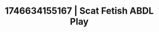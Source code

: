 ---
categories:
- AI-generated
- Sapphic desires
- Punk lovers
- Flushed skin
- Erotic escapism
- ASMR
- Intimate POV
- Cosplay
image: /assets/images/1746634155167.jpg
layout: post
seo:
  description: Featured content with artistic ABDL Play, Scat Fetish. HD images available.
  keywords: ABDL Play, Scat Fetish
  og_image: /assets/images/1746634155167.jpg
  schema_type: VisualArtwork
tags:
- ABDL Play
- Scat Fetish
- '#1746634155167'
title: 1746634155167 | Scat Fetish ABDL Play
---